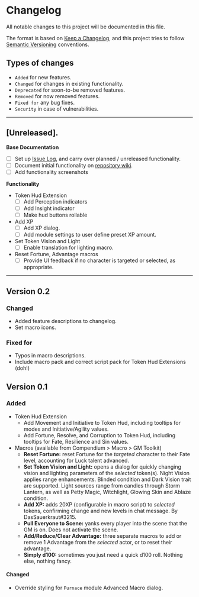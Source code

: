 # Changelog
All notable changes to this project will be documented in this file.

The format is based on [Keep a Changelog](https://keepachangelog.com/en/1.0.0/), and this project tries to follow [Semantic Versioning](https://semver.org/spec/v2.0.0.html) conventions.

## Types of changes
- `Added` for new features.
- `Changed` for changes in existing functionality.
- `Deprecated` for soon-to-be removed features.
- `Removed` for now removed features.
- `Fixed for` any bug fixes.
- `Security` in case of vulnerabilities.

---

## [Unreleased].

**Base Documentation**
- [ ] Set up [Issue Log](/issues), and carry over planned / unreleased functionality.
- [ ] Document initial functionality on [repository wiki](/wiki).
- [ ] Add functionality screenshots

**Functionality**
- Token Hud Extension
  - [ ] Add Perception indicators
  - [ ] Add Insight indicator
  - [ ] Make hud buttons rollable
- Add XP
  - [ ] Add XP dialog.
  - [ ] Add module settings to user define preset XP amount.
- Set Token Vision and Light
  - [ ] Enable translation for lighting macro. 
- Reset Fortune, Advantage macros
  - [ ] Provide UI feedback if no character is targeted or selected, as appropriate.

---

## Version 0.2
### Changed
- Added feature descriptions to changelog.
- Set macro icons.

### Fixed for
- Typos in macro descriptions.
- Include macro pack and correct script pack for Token Hud Extensions (doh!)

## Version 0.1

### Added
- Token Hud Extension 
  - Add Movement and Initiative to Token Hud, including tooltips for modes and Initiative/Agility values. 
  - Add Fortune, Resolve, and Corruption to Token Hud, including tooltips for Fate, Resilience and Sin values.
- Macros (available from Compendium > Macro > GM Toolkit)
  - **Reset Fortune:**  reset Fortune for the *targeted* character to their Fate level, accounting for Luck talent advanced.
  - **Set Token Vision and Light:** opens a dialog for quickly changing vision and lighting parameters of the *selected* token(s). Night Vision applies range enhancements. Blinded condition and Dark Vision trait are supported. Light sources range from candles through Storm Lantern, as well as Petty Magic, Witchlight, Glowing Skin and Ablaze condition. 
  - **Add XP:** adds 20XP (configurable in macro script) to *selected* tokens, confirming change and new levels in chat message. By DasSauerkraut#3215.
  - **Pull Everyone to Scene:** yanks every player into the scene that the GM is on. Does not activate the scene. 
  - **Add/Reduce/Clear Advantage:** three separate macros to add or remove 1 Advantage from the *selected* actor, or to reset their advantage.
  - **Simply d100:** sometimes you just need a quick d100 roll. Nothing else, nothing fancy. 

#### Changed
- Override styling for `Furnace` module Advanced Macro dialog. 

